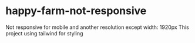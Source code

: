 # happy-farm-not-responsive
Not responsive for mobile and another resolution except width: 1920px
This project using tailwind for styling

